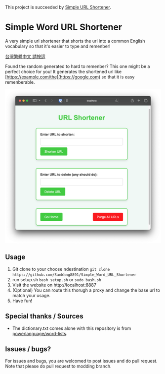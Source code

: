This project is succeeded by [Simple URL Shortener](https://github.com/SamWang8891/simple-url-shortener).

# Simple Word URL Shortener

A very simple url shortener that shorts the url into a common English vocabulary so that it's easier to type and remenber!

[台灣繁體中文 請按這](README_zh-tw.md)

Found the random generated to hard to remenber? This one might be a perfect choice for you! It generates the shortened url like [https://example.com/the](https://google.com) so that it is easy remenberable.

![display1](images/display1.png)

## Usage

1. Git clone to your choose ndestination
   `git clone https://github.com/SamWang8891/Simple_Word_URL_Shortener`
2. run setup.sh
   `bash setup.sh` or `sudo bash.sh`
3. Visit the website on http://localhost:8887
4. (Optional) You can route this thorugh a proxy and change the base url to match your usage.
5. Have fun!

## Special thanks / Sources

* The dictionary.txt comes alone with this repository is from [powerlanguage/word-lists](https://github.com/powerlanguage/word-lists/tree/master).

## Issues / bugs?

For issues and bugs, you are welcomed to post issues and do pull request. Note that please do pull request to modding branch.

